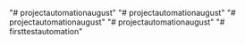 "# projectautomationaugust" 
"# projectautomationaugust" 
"# projectautomationaugust" 
"# projectautomationaugust" 
"# firsttestautomation" 
